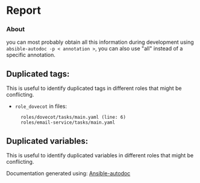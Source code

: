 # Report

### About
you can most probably obtain all this information during development using `absible-autodoc -p < annotation >`,
you can also use "all" instead of a specific annotation.

## Duplicated tags:

This is useful to identify duplicated tags in different roles that might be conflicting.

* `role_dovecot` in files:

        roles/dovecot/tasks/main.yaml (line: 6) 
        roles/email-service/tasks/main.yaml 


## Duplicated variables:

This is useful to identify duplicated variables in different roles that might be conflicting.


Documentation generated using: [Ansible-autodoc](https://github.com/AndresBott/ansible-autodoc)